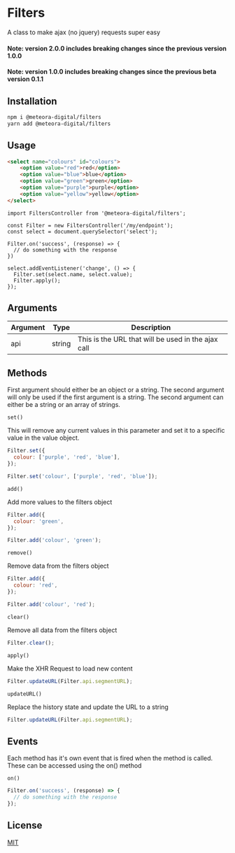 # Filters

A class to make ajax (no jquery) requests super easy

#### Note: version 2.0.0 includes breaking changes since the previous version 1.0.0
#### Note: version 1.0.0 includes breaking changes since the previous beta version 0.1.1

## Installation

```bash
npm i @meteora-digital/filters
yarn add @meteora-digital/filters
```

## Usage

```html
<select name="colours" id="colours">
    <option value="red">red</option>
    <option value="blue">blue</option>
    <option value="green">green</option>
    <option value="purple">purple</option>
    <option value="yellow">yellow</option>
</select>
```

```es6
import FiltersController from '@meteora-digital/filters';

const Filter = new FiltersController('/my/endpoint');
const select = document.querySelector('select');

Filter.on('success', (response) => {
  // do something with the response
})

select.addEventListener('change', () => {
  Filter.set(select.name, select.value);
  Filter.apply();
});
```

## Arguments

| Argument | Type | Description |
|--------|------|-------------|
| api | string | This is the URL that will be used in the ajax call |

## Methods

First argument should either be an object or a string. The second argument will only be used if the first argument is a string.
The second argument can either be a string or an array of strings.

```set()```

This will remove any current values in this parameter and set it to a specific value in the value object.

```javascript
Filter.set({
  colour: ['purple', 'red', 'blue'],
});

Filter.set('colour', ['purple', 'red', 'blue']);
```

```add()```

Add more values to the filters object

```javascript
Filter.add({
  colour: 'green',
});

Filter.add('colour', 'green');
```

```remove()```

Remove data from the filters object

```javascript
Filter.add({
  colour: 'red',
});

Filter.add('colour', 'red');
```

```clear()```

Remove all data from the filters object

```javascript
Filter.clear();
```

```apply()```

Make the XHR Request to load new content

```javascript
Filter.updateURL(Filter.api.segmentURL);
```

```updateURL()```

Replace the history state and update the URL to a string

```javascript
Filter.updateURL(Filter.api.segmentURL);
```

## Events

Each method has it's own event that is fired when the method is called. These can be accessed using the on() method

```on()```

```javascript
Filter.on('success', (response) => {
  // do something with the response
});
```

## License
[MIT](https://choosealicense.com/licenses/mit/)

